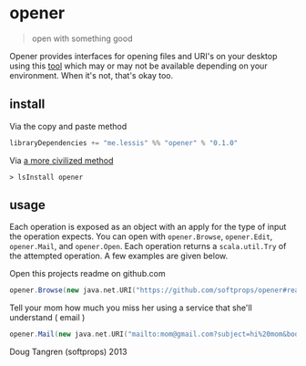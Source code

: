 # opener

> open with something good

Opener provides interfaces for opening files and URI's on your desktop using this [tool](http://docs.oracle.com/javase/6/docs/api/java/awt/Desktop.html) which may or may not be available depending on your environment. When it's not, that's okay too.

## install

Via the copy and paste method

```scala
libraryDependencies += "me.lessis" %% "opener" % "0.1.0"
```

Via [a more civilized method](https://github.com/softprops/ls#readme)

    > lsInstall opener

## usage

Each operation is exposed as an object with an apply for the type of input the operation expects. You can open with `opener.Browse`, `opener.Edit`, `opener.Mail`, and `opener.Open`. Each operation returns a `scala.util.Try` of the attempted operation. A few examples are given below.

Open this projects readme on github.com

```scala
opener.Browse(new java.net.URI("https://github.com/softprops/opener#readme"))
```

Tell your mom how much you miss her using a service that she'll understand ( email )

```scala
opener.Mail(new java.net.URI("mailto:mom@gmail.com?subject=hi%20mom&body=miss%20you"))
```

Doug Tangren (softprops) 2013
